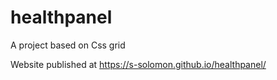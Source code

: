 # healthpanel

A project based on Css grid



Website published at https://s-solomon.github.io/healthpanel/
